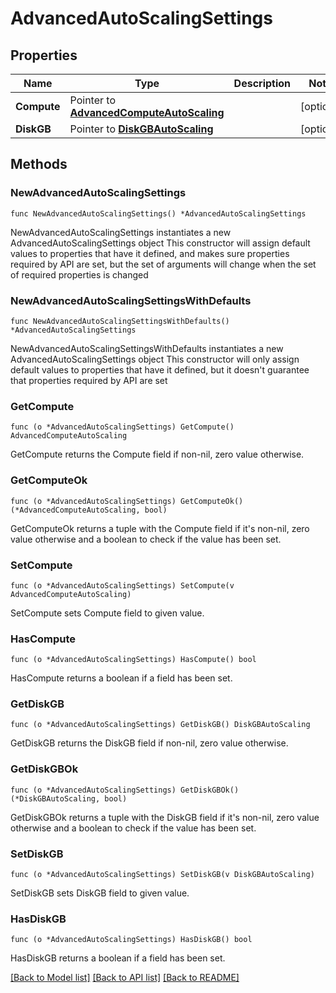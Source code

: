 # AdvancedAutoScalingSettings

## Properties

Name | Type | Description | Notes
------------ | ------------- | ------------- | -------------
**Compute** | Pointer to [**AdvancedComputeAutoScaling**](AdvancedComputeAutoScaling.md) |  | [optional] 
**DiskGB** | Pointer to [**DiskGBAutoScaling**](DiskGBAutoScaling.md) |  | [optional] 

## Methods

### NewAdvancedAutoScalingSettings

`func NewAdvancedAutoScalingSettings() *AdvancedAutoScalingSettings`

NewAdvancedAutoScalingSettings instantiates a new AdvancedAutoScalingSettings object
This constructor will assign default values to properties that have it defined,
and makes sure properties required by API are set, but the set of arguments
will change when the set of required properties is changed

### NewAdvancedAutoScalingSettingsWithDefaults

`func NewAdvancedAutoScalingSettingsWithDefaults() *AdvancedAutoScalingSettings`

NewAdvancedAutoScalingSettingsWithDefaults instantiates a new AdvancedAutoScalingSettings object
This constructor will only assign default values to properties that have it defined,
but it doesn't guarantee that properties required by API are set

### GetCompute

`func (o *AdvancedAutoScalingSettings) GetCompute() AdvancedComputeAutoScaling`

GetCompute returns the Compute field if non-nil, zero value otherwise.

### GetComputeOk

`func (o *AdvancedAutoScalingSettings) GetComputeOk() (*AdvancedComputeAutoScaling, bool)`

GetComputeOk returns a tuple with the Compute field if it's non-nil, zero value otherwise
and a boolean to check if the value has been set.

### SetCompute

`func (o *AdvancedAutoScalingSettings) SetCompute(v AdvancedComputeAutoScaling)`

SetCompute sets Compute field to given value.

### HasCompute

`func (o *AdvancedAutoScalingSettings) HasCompute() bool`

HasCompute returns a boolean if a field has been set.
### GetDiskGB

`func (o *AdvancedAutoScalingSettings) GetDiskGB() DiskGBAutoScaling`

GetDiskGB returns the DiskGB field if non-nil, zero value otherwise.

### GetDiskGBOk

`func (o *AdvancedAutoScalingSettings) GetDiskGBOk() (*DiskGBAutoScaling, bool)`

GetDiskGBOk returns a tuple with the DiskGB field if it's non-nil, zero value otherwise
and a boolean to check if the value has been set.

### SetDiskGB

`func (o *AdvancedAutoScalingSettings) SetDiskGB(v DiskGBAutoScaling)`

SetDiskGB sets DiskGB field to given value.

### HasDiskGB

`func (o *AdvancedAutoScalingSettings) HasDiskGB() bool`

HasDiskGB returns a boolean if a field has been set.

[[Back to Model list]](../README.md#documentation-for-models) [[Back to API list]](../README.md#documentation-for-api-endpoints) [[Back to README]](../README.md)



